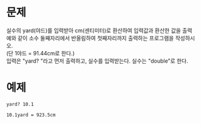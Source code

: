 # 문제
실수의 yard(야드)를 입력받아 cm(센티미터)로 환산하여 입력값과 환산한 값을 출력 예와 같이 소수 둘째자리에서 반올림하여 첫째자리까지 출력하는 프로그램을 작성하시오.   
(단 1야드 = 91.44cm로 한다.)   
입력은 "yard? "라고 먼저 출력하고, 실수를 입력받는다.  실수는 "double"로 한다.

# 예제
```
yard? 10.1
```
```
10.1yard = 923.5cm
```
